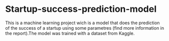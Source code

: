 # Startup-success-prediction-model
This is a machine learning project wich is a model that does the prediction of the success of a startup using some parametres (find more information in the report).The model was trained with a dataset from Kaggle. 
